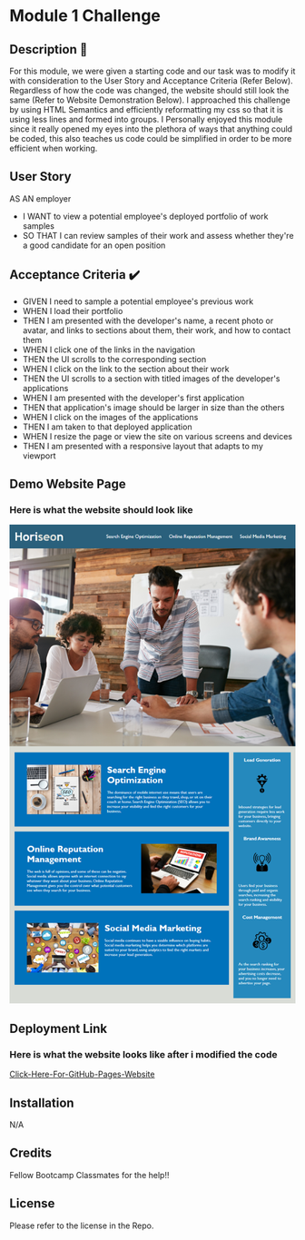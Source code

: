 # Module 1 Challenge


## Description 📖
For this module, we were given a starting code and our task was to modify it with consideration to the User Story and Acceptance Criteria (Refer Below). Regardless of how the code was changed, the website should still look the same (Refer to Website Demonstration Below). I approached this challenge by using HTML Semantics and efficiently reformatting my css so that it is using less lines and formed into groups. I Personally enjoyed this module since it really opened my eyes into the plethora of ways that anything could be coded, this also teaches us code could be simplified in order to be more efficient when working.

## User Story
AS AN employer
- I WANT to view a potential employee's deployed portfolio of work samples
- SO THAT I can review samples of their work and assess whether they're a good candidate for an open position

## Acceptance Criteria ✔️
- GIVEN I need to sample a potential employee's previous work
- WHEN I load their portfolio
- THEN I am presented with the developer's name, a recent photo or avatar, and links to sections about them, their work, and how to contact them
- WHEN I click one of the links in the navigation
- THEN the UI scrolls to the corresponding section
- WHEN I click on the link to the section about their work
- THEN the UI scrolls to a section with titled images of the developer's applications
- WHEN I am presented with the developer's first application
- THEN that application's image should be larger in size than the others
- WHEN I click on the images of the applications
- THEN I am taken to that deployed application
- WHEN I resize the page or view the site on various screens and devices
- THEN I am presented with a responsive layout that adapts to my viewport

## Demo Website Page
### Here is what the website should look like
![Webpage](./assets/01-html-css-git-homework-demo.png)


## Deployment Link
### Here is what the website looks like after i modified the code
[Click-Here-For-GitHub-Pages-Website](
https://tweakiel.github.io/Module-1-Challenge/) 

## Installation

N/A



## Credits

Fellow Bootcamp Classmates for the help!!

## License

Please refer to the license in the Repo.



